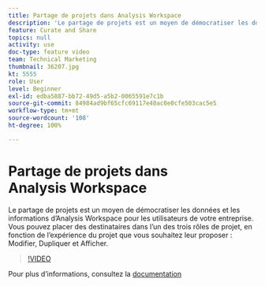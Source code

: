 ```yaml
---
title: Partage de projets dans Analysis Workspace
description: 'Le partage de projets est un moyen de démocratiser les données et les informations d’Analysis Workspace pour les utilisateurs de votre entreprise. Vous pouvez placer des destinataires dans l’un des trois rôles de projet, en fonction de l’expérience du projet que vous souhaitez leur proposer : Modifier, Dupliquer et Afficher.'
feature: Curate and Share
topics: null
activity: use
doc-type: feature video
team: Technical Marketing
thumbnail: 36207.jpg
kt: 5555
role: User
level: Beginner
exl-id: edba5887-bb72-49d5-a5b2-0065591e7c1b
source-git-commit: 84984ad9bf65cfc69117e40ac0e0cfe503cac5e5
workflow-type: tm+mt
source-wordcount: '108'
ht-degree: 100%

---
```


# Partage de projets dans Analysis Workspace

Le partage de projets est un moyen de démocratiser les données et les informations d’Analysis Workspace pour les utilisateurs de votre entreprise. Vous pouvez placer des destinataires dans l’un des trois rôles de projet, en fonction de l’expérience du projet que vous souhaitez leur proposer : Modifier, Dupliquer et Afficher.

>[!VIDEO](https://video.tv.adobe.com/v/36207/?quality=12&learn=on)

Pour plus d’informations, consultez la [documentation](https://experienceleague.adobe.com/docs/analytics/analyze/analysis-workspace/curate-share/share-projects.html?lang=fr)
